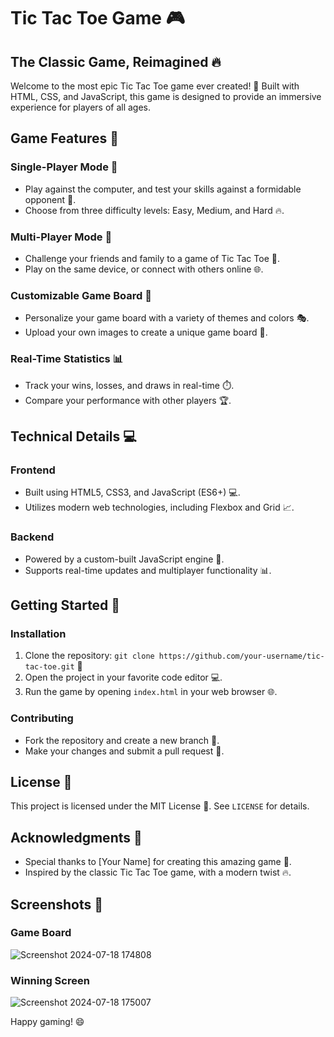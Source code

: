 
**Tic Tac Toe Game 🎮**
=====================

**The Classic Game, Reimagined 🔥**
-----------------------------

Welcome to the most epic Tic Tac Toe game ever created! 🤯 Built with HTML, CSS, and JavaScript, this game is designed to provide an immersive experience for players of all ages.

**Game Features 🎁**
---------------

### Single-Player Mode 🤖

* Play against the computer, and test your skills against a formidable opponent 💪.
* Choose from three difficulty levels: Easy, Medium, and Hard 🔥.

### Multi-Player Mode 👫

* Challenge your friends and family to a game of Tic Tac Toe 🎉.
* Play on the same device, or connect with others online 🌐.

### Customizable Game Board 🎨

* Personalize your game board with a variety of themes and colors 🎭.
* Upload your own images to create a unique game board 📸.

### Real-Time Statistics 📊

* Track your wins, losses, and draws in real-time ⏱️.
* Compare your performance with other players 🏆.

**Technical Details 💻**
-------------------

### Frontend

* Built using HTML5, CSS3, and JavaScript (ES6+) 💻.
* Utilizes modern web technologies, including Flexbox and Grid 📈.

### Backend

* Powered by a custom-built JavaScript engine 🔋.
* Supports real-time updates and multiplayer functionality 📊.

**Getting Started 🚀**
-----------------

### Installation

1. Clone the repository: `git clone https://github.com/your-username/tic-tac-toe.git` 📂
2. Open the project in your favorite code editor 💻.
3. Run the game by opening `index.html` in your web browser 🌐.

### Contributing

* Fork the repository and create a new branch 🌿.
* Make your changes and submit a pull request 📝.

**License 📝**
---------

This project is licensed under the MIT License 📜. See `LICENSE` for details.

**Acknowledgments 🙏**
----------------

* Special thanks to [Your Name] for creating this amazing game 🙌.
* Inspired by the classic Tic Tac Toe game, with a modern twist 🔥.

**Screenshots 📸**
-------------

### Game Board

![Screenshot 2024-07-18 174808](https://github.com/user-attachments/assets/a7aabbc3-a465-457b-8988-01412d37bd3f)

### Winning Screen

![Screenshot 2024-07-18 175007](https://github.com/user-attachments/assets/33ea5db9-093e-4bf7-800e-d539d83e94b6)

Happy gaming! 😄
